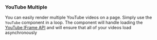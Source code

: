 ### YouTube Multiple

You can easily render multiple YouTube videos on a page. Simply use the `YouTube` component in a loop. The component will handle loading the [YouTube IFrame API](https://developers.google.com/youtube/iframe_api_reference) and will ensure that all of your videos load asynchronously

<!-- STORY -->

